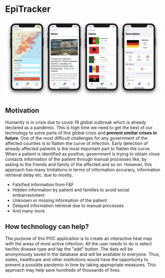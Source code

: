 # EpiTracker

![Screenshot](screen.png?raw=true "Title")

## Motivation

Humanity is in crisis due to covid-19 global outbreak which is already declared as a pandemic. This is high time we need to get the best of our technology to solve parts of this global crisis and **prevent similar crises in future**. One of the most difficult challenges for any government of the affected counties is to flatten the curve of infection. Early detection of already affected patients is the most important part to flatten the curve. When a patient is identified as positive, government is trying to obtain close contacts information of the patient through manual processes like, by asking to the friends and family of the affected and so on. However, this approach has many limitations in terms of information accuracy, information retrieval delay etc. due to mostly,

* Falsified information from F&F
* Hidden information by patient and families to avoid social embarrassment
* Unknown or missing information of the patient
* Delayed information retrieval due to manual processes
* And many more

## How technology can help?

The purpose of this POC application is to create an interactive heat map with the areas of most active infection. All the user needs to do is select her/his disease type and tap the "add" button. The data will be anonymously saved in the database and will be available to everyone. Thus, states, healthcare and other institutions would have the opportunity to prevent a possible pandemic in time by taking appropriate measures. This approach may help save hundreds of thousands of lives.
